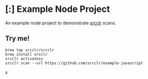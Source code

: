 # [:] Example Node Project

An example node project to demonstrate [srcclr](https://www.srcclr.com) scans.

## Try me!

```
brew tap srcclr/srcclr
brew install srcclr
srcclr activatess
srcclr scan --url https://github.com/srcclr/example-javascript
```

s
